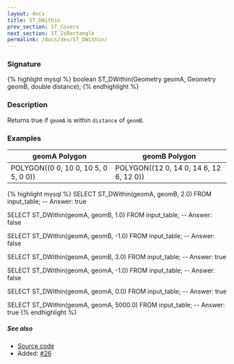 ```yaml
---
layout: docs
title: ST_DWithin
prev_section: ST_Covers
next_section: ST_IsRectangle
permalink: /docs/dev/ST_DWithin/
---
```


### Signature

{% highlight mysql %}
boolean ST_DWithin(Geometry geomA, Geometry geomB, double distance);
{% endhighlight %}

### Description

Returns true if `geomA` is within `distance` of `geomB`.

### Examples


| geomA Polygon | geomB Polygon |
| ----|---- |
| POLYGON((0 0, 10 0, 10 5, 0 5, 0 0)) | POLYGON((12 0, 14 0, 14 6, 12 6, 12 0)) |

{% highlight mysql %}
SELECT ST_DWithin(geomA, geomB, 2.0) FROM input_table;
-- Answer:    true

SELECT ST_DWithin(geomA, geomB, 1.0) FROM input_table;
-- Answer:    false

SELECT ST_DWithin(geomA, geomB, -1.0) FROM input_table;
-- Answer:    false

SELECT ST_DWithin(geomA, geomB, 3.0) FROM input_table;
-- Answer:    true

SELECT ST_DWithin(geomA, geomA, -1.0) FROM input_table;
-- Answer:    false

SELECT ST_DWithin(geomA, geomA, 0.0) FROM input_table;
-- Answer:    true

SELECT ST_DWithin(geomA, geomA, 5000.0) FROM input_table;
-- Answer:    true
{% endhighlight %}

##### See also

* [Source code](https://github.com/irstv/H2GIS/blob/master/h2spatial-ext/src/main/java/org/h2gis/h2spatialext/function/spatial/predicates/ST_DWithin.java)
* Added: [#26](https://github.com/irstv/H2GIS/pull/26)
